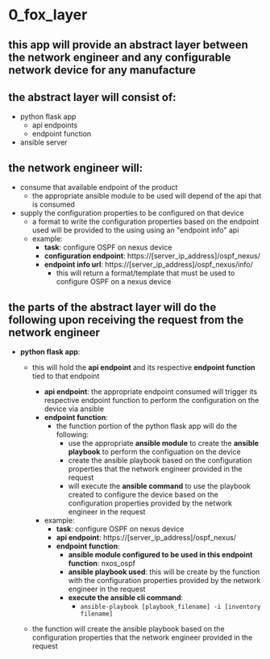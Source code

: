 # 0_fox_layer

## this app will provide an abstract layer between the network engineer and any configurable network device for any manufacture
## the abstract layer will consist of:
  * python flask app
    * api endpoints
    * endpoint function
  * ansible server
## the network engineer will:
  * consume that available endpoint of the product
    * the appropriate ansible module to be used will depend of the api that is consumed
  * supply the configuration properties to be configured on that device
    * a format to write the configuration properties based on the endpoint used will be provided to the using using an "endpoint info" api
    * example:
      * **task**: configure OSPF on nexus device
      * **configuration endpoint**: https://[server_ip_address]/ospf_nexus/
      * **endpoint info url**: https://[server_ip_address]/ospf_nexus/info/
        * this will return a format/template that must be used to configure OSPF on a nexus device
## the parts of the abstract layer will do the following upon receiving the request from the network engineer
 * **python flask app**: 
   * this will hold the **api endpoint** and its respective **endpoint function** tied to that endpoint
     * **api endpoint**: the appropriate endpoint consumed will trigger its respective endpoint function to perform the configuration on the device via ansible
     * **endpoint function**:
       * the function portion of the python flask app will do the following:
         * use the appropriate **ansible module** to create the **ansible playbook** to perform the configuation on the device
         * create the ansible playbook based on the configuration properties that the network engineer provided in the request
         * will execute the **ansible command** to use the playbook created to configure the device based on the configuration properties provided by the network engineer in the request
     * example:
       * **task**: configure OSPF on nexus device
       * **api endpoint**: https://[server_ip_address]/ospf_nexus/
       * **endpoint function**: 
         * **ansible module configured to be used in this endpoint function**: nxos_ospf
         * **ansible playbook used**: this will be create by the function with the configuration properties provided by the network engineer in the request
         * **execute the ansible cli command**:
           * ```ansible-playbook [playbook_filename] -i [inventory filename]```
      
   * the function will create the ansible playbook based on the configuration properties that the network engineer provided in the request
